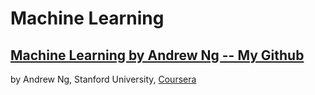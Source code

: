 # Machine Learning 
## [Machine Learning by Andrew Ng -- My Github](https://github.com/Jadams29/Coursera/tree/master/Machine%20Learning%20-%20Andrew%20Ng/Programming%20Exercises%20-%20MatLab)
by Andrew Ng, Stanford University, 
[Coursera](https://www.coursera.org/learn/machine-learning/home/welcome)
